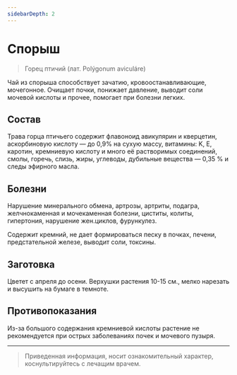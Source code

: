 ```yaml
---
sidebarDepth: 2
---
```


# Спорыш
> Горец птичий (лат. Polýgonum aviculáre)

Чай из спорыша способствует зачатию, кровоостанавливающие, мочегонное.
Очищает почки, понижает давление, выводит соли мочевой кислоты и прочее,
помогает при болезни легких.

## Состав

Трава горца птичьего содержит флавоноид авикулярин и кверцетин,
аскорбиновую кислоту — до 0,9% на сухую массу, витамины: K, E, каротин,
кремниевую кислоту и много её растворимых соединений, смолы, горечь, слизь,
жиры, углеводы, дубильные вещества — 0,35 % и следы эфирного масла.

## Болезни

Нарушение минерального обмена, артрозы, артриты, подагра, желчнокаменная
и мочекаменная болезни, циститы, колиты, гипертония, нарушение жен.циклов,
фурункулез.


Содержит кремний, не дает формироваться песку в почках, печени, предстательной
железе, выводит соли, токсины.

## Заготовка

Цветет с апреля до осени. Верхушки растения 10-15 см., мелко нарезать
и высушить на бумаге в темноте.

## Противопоказания

Из-за большого содержания кремниевой кислоты растение не рекомендуется
при острых заболеваниях почек и мочевого пузыря.

---

> Приведенная информация, носит ознакомительный характер, коснультируйтесь с лечащим врачем.
